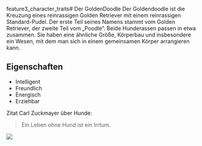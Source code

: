 feature3_character_traits# Der GoldenDoodle
Der Goldendoodle ist die Kreuzung eines reinrassigen Golden Retriever mit einem reinrassigen Standard-Pudel. Der erste Teil seines Namens stammt vom Golden Retriever, der zweite Teil vom „Poodle“. Beide Hunderassen passen in etwa zusammen. Sie haben eine ähnliche Größe, Körperbau und insbesondere ein Wesen, mit dem man sich in einem gemeinsamen Körper arrangieren kann.
## Eigenschaften
* Intelligent
* Freundlich
* Energisch
* Erziehbar

Zitat Carl Zuckmayer über Hunde:
> Ein Leben ohne Hund ist ein Irrtum.

<img src="https://ralfb-web.de/Images/GeorgeOstsee.jpg"/>
